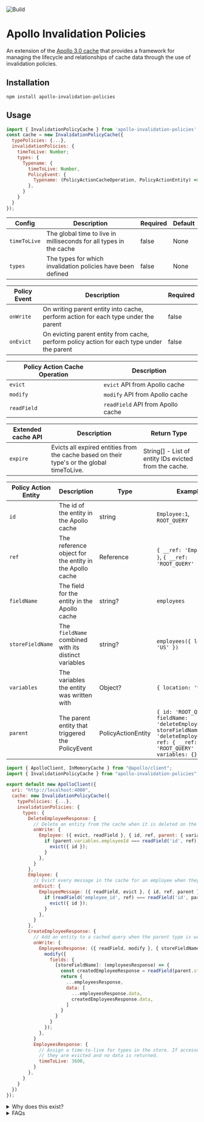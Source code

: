 ![Build](https://github.com/NerdWalletOSS/apollo-invalidation-policies/workflows/Build/badge.svg)

# Apollo Invalidation Policies

An extension of the [Apollo 3.0 cache](https://blog.apollographql.com/previewing-the-apollo-client-3-cache-565fadd6a01e) that provides a framework for managing the lifecycle and relationships of cache data through the use of invalidation policies.

## Installation

```
npm install apollo-invalidation-policies
```

## Usage

```javascript
import { InvalidationPolicyCache } from 'apollo-invalidation-policies';
const cache = new InvalidationPolicyCache({
  typePolicies: {...},
  invalidationPolicies: {
    timeToLive: Number;
    types: {
      Typename: {
        timeToLive: Number,
        PolicyEvent: {
          Typename: (PolicyActionCacheOperation, PolicyActionEntity) => {}
        },
      }
    }
  }
});
```

| Config         | Description                                                                                | Required | Default |
| ---------------| -------------------------------------------------------------------------------------------|----------|---------|
| `timeToLive`   | The global time to live in milliseconds for all types in the cache                         | false    | None    |
| `types`        | The types for which invalidation policies have been defined                                | false    | None    |

| Policy Event   | Description                                                                                | Required |
| ---------------| -------------------------------------------------------------------------------------------|----------|
| `onWrite`      | On writing parent entity into cache, perform action for each type under the parent         | false    |
| `onEvict`      | On evicting parent entity from cache, perform policy action for each type under the parent | false    |

| Policy Action Cache Operation | Description                        |
| ------------------------------| -----------------------------------|
| `evict`                       | `evict` API from Apollo cache      |
| `modify`                      | `modify` API from Apollo cache     |
| `readField`                   | `readField` API from Apollo cache  |

| Extended cache API | Description                                                                                | Return Type                                           |
| -------------------| -------------------------------------------------------------------------------------------|-------------------------------------------------------|
| `expire`           | Evicts all expired entities from the cache based on their type's or the global timeToLive. | String[] - List of entity IDs evicted from the cache. |

| Policy Action Entity | Description                                             | Type               | Example                                                                                     |
| ---------------------| --------------------------------------------------------|--------------------| --------------------------------------------------------------------------------------------|
| `id`                 | The id of the entity in the Apollo cache                | string             | `Employee:1`, `ROOT_QUERY`                                                                  |
| `ref`                | The reference object for the entity in the Apollo cache | Reference          | `{ __ref: 'Employee:1' }`, `{ __ref: 'ROOT_QUERY' }`                                        |
| `fieldName`          | The field for the entity in the Apollo cache            | string?            | `employees`                                                                                 |
| `storeFieldName`     | The `fieldName` combined with its distinct variables    | string?            | `employees({ location: 'US' })`                                                             |
| `variables`          | The variables the entity was written with               | Object?            | `{ location: 'US' }`                                                                        |
| `parent`             | The parent entity that triggered the PolicyEvent        | PolicyActionEntity | `{ id: 'ROOT_QUERY', fieldName: 'deleteEmployees', storeFieldName: 'deleteEmployees({}), ref: { __ref: 'ROOT_QUERY' }, variables: {} }'` |

```javascript
import { ApolloClient, InMemoryCache } from "@apollo/client";
import { InvalidationPolicyCache } from "apollo-invalidation-policies";

export default new ApolloClient({
  uri: "http://localhost:4000",
  cache: new InvalidationPolicyCache({
    typePolicies: {...},
    invalidationPolicies: {
      types: {
        DeleteEmployeeResponse: {
          // Delete an entity from the cache when it is deleted on the server
          onWrite: {
            Employee: ({ evict, readField }, { id, ref, parent: { variables } }) => {
              if (parent.variables.employeeId === readField('id', ref)) {
                evict({ id });
              }
            },
          }
        },
        Employee: {
          // Evict every message in the cache for an employee when they are evicted
          onEvict: {
            EmployeeMessage: ({ readField, evict }, { id, ref, parent }) => {
              if (readField('employee_id', ref) === readField('id', parent.ref)) {
                evict({ id });
              }
            },
          }
        },
        CreateEmployeeResponse: {
          // Add an entity to a cached query when the parent type is written
          onWrite: {
            EmployeesResponse: ({ readField, modify }, { storeFieldName, parent }) => {
              modify({
                fields: {
                  [storeFieldName]: (employeesResponse) => {
                    const createdEmployeeResponse = readField(parent.storeFieldName, parent.ref);
                    return {
                      ...employeesResponse,
                      data: [
                        ...employeesResponse.data,
                        createdEmployeesResponse.data,
                      ]
                    }
                  }
                }
              });
            },
          }
          EmployeesResponse: {
            // Assign a time-to-live for types in the store. If accessed beyond their TTL,
            // they are evicted and no data is returned.
            timeToLive: 3600,
          }
        },
      }
    }
  })
});
```

<details>
  <summary>
    Why does this exist?
  </summary>

The Apollo client cache is a powerful tool for managing client data with support for optimistic data, request retrying, polling and with Apollo 3.0, robust cache modification and eviction.

The client cache stores entries in a normalized data model. A query for fetching a list of employees like this:

```javascript
import gql from "@apollo/client";

const employeesQuery = gql`
  query GetEmployees {
    employees {
      id
      name
    }
  }
`;
```

Would be represented in the cache like this:

```javascript
{
    ROOT_QUERY: {
        __typename: 'Query',
        employees: {
            __typename: 'EmployeesResponse',
            data: [{ __ref: 'Employee:1' }, { __ref: 'Employee:2' }]
        }
    },
    'Employee:1': {
        __typename: 'Employee',
        id: 1,
        name: 'Alice',
    },
    'Employee:2': {
        __typename: 'Employee',
        id: 2,
        name: 'Bob',
    }
}
```

Invalidation in the Apollo cache is limited and is a common source of consternation in the Apollo community:

- https://github.com/apollographql/apollo-client/issues/899
- https://github.com/apollographql/apollo-feature-requests/issues/4
- https://github.com/apollographql/apollo-feature-requests/issues/5#issuecomment-491024981

The automatic cache invalidation provided by Apollo is missing two categories of cache invalidation:

### 1. Creating/deleting entities

Because it uses a normalized data cache, any updates to entities in the cache will be consistent across cached queries that contain them such as in lists or nested data objects. This does not work when creating or deleting entities, however, since it does not know to add any new entities to cached queries or remove them when a mutation deletes an entity from the server.

The Apollo cache allows clients to handle these scenarios with a query update handler:

```javascript
const createEntity = await apolloClient.mutate({
  mutation: CreateEntity,
  variables: newEntityData
  update: (cache, { data: createEntityResult }) => {
    const cachedEntities = cache.readQuery({ query: GetAllEntities });
    cache.writeQuery({
      query: GetAllEntities,
      data: {
        GetAllEntities: {
          __typename: 'GetEntityResponse',
          entities: [...cachedEntities.entities, createEntityResult.entity],
        },
      },
    });
  },
});
```

This requires the client to specify an update handler at the mutation call site and manually read, modify and write that data back into the cache. While this works, the code does not scale well across multiple usages of the same mutation or for highly relational data where a mutation needs to invalidate various cached entities.

### 2. Cache dependencies

The Apollo cache has powerful utilities for interacting with the cache, but does not have a framework for managing the lifecycle and dependencies between entities in the cache.

If a cache contains multiple entities like a user's profile, messages, and posts, then deleting their profile should invalidate all cached queries containing their messages and posts.

</details>

<details>
  <summary>
    FAQs
  </summary>

### What use cases is this project targetting?

The Apollo cache is not a relational datastore and as an extension of it, these invalidation policies are not going to be the best solution for every project. At its core it's a for loop that runs for each child x of type T when a matching policy event occurs for parent entity y of type T2. If your cache will consist of thousands of x's and y's dependent on each other with frequent policy triggers, then something like a client-side database would be a better choice. Our goal has been decreasing developer overhead when having to manage the invalidation of multiple of distinct, dependent cached queries.

### Why a new cache and not a link?

Apollo links are great tools for watching queries and mutations hitting the network. There even exists a [Watched Mutation](https://github.com/afafafafafaf/apollo-link-watched-mutation) link which provides some of the desired behavior of this library.

At a high level, links run on the network-bound queries/mutations. Invalidation policies run on the types
that are being written and evicted from your cache, which this library believes is a better level at which to manage cache operations.

At a low level, links:

- Only process queries/mutations that hit the network, so they will not work for operations hitting only the cache including `@client` directive queries and mutations.
- Cannot form type relationships, only query/mutation relationships. If a mutation for deleting an Employee cache entry should also delete all their
  EmployeeMessage and EmployeePost types, links cannot represent that type to type relationship.
- Links miss directly modified cached data. If eviction of an Employee cache entity occurs because the client called `cache.evict` directly, links will not be able to process
  anything in relation to what should happen in response to that eviction.

### Why not establish schema relationships on the server?

This was also something that was explored, and it is possible to do this with custom directives:

```javascript
  type Employee @invalidates(own: [EmployeeMessage, EmployeePost]) {
    id
  }
  type DeleteEmployeeResponse {
    success: Boolean!
  }
  type TotalEmployeesResponse {
    count: Number!
  }
  extend type Query {
    totalEmployees(
    ): TotalEmployeesResponse
  }
  extend type Mutation {
    deleteFinancialPortal(
      financialPortalId: ID!
    ): DeleteFinancialPortalResponse @invalidates(own: [Employee], any: [TotalEmployeesResponse])
  }
```

These schema rules could then be consumable on the client either via a `invalidationSchema` introspection query, or just an exported file. We looked into this but found it more limiting for now because of the limited ability of the schema language to express complex scenarios.

</details>
